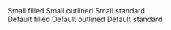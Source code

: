 <div class="grid gap-6 items-end mb-6 md:grid-cols-3">
    <FloatingLabel size="small" style="filled" id="small_filled" name="small_filled" type="text">
        Small filled
    </FloatingLabel>
    <FloatingLabel size="small" style="outlined" id="small_outlined" name="small_outlined" type="text">
        Small outlined
    </FloatingLabel>
    <FloatingLabel size="small" id="small_standard" name="small_standard" type="text">
        Small standard
    </FloatingLabel>
</div>
<div class="grid gap-6 items-end md:grid-cols-3">
    <FloatingLabel style="filled" id="default_filled" name="default_filled" type="text">
        Default filled
    </FloatingLabel>
    <FloatingLabel style="outlined" id="default_outlined" name="default_outlined" type="text">
        Default outlined
    </FloatingLabel>
    <FloatingLabel id="default_standard" name="default_standard" type="text">
        Default standard
    </FloatingLabel>
</div>